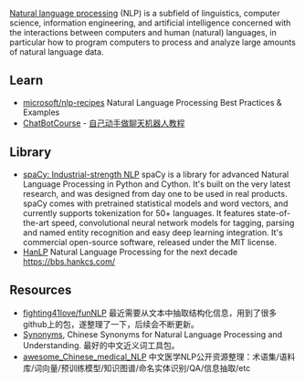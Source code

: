 [Natural language processing](https://en.wikipedia.org/wiki/Natural_language_processing) (NLP) is a subfield of linguistics, computer science, information engineering, and artificial intelligence concerned with the interactions between computers and human (natural) languages, in particular how to program computers to process and analyze large amounts of natural language data.



## Learn
- [microsoft/nlp-recipes](https://github.com/microsoft/nlp-recipes) Natural Language Processing Best Practices & Examples
- [ChatBotCourse](https://github.com/warmheartli/ChatBotCourse) - [自己动手做聊天机器人教程](http://www.shareditor.com/bloglistbytag/?tagname=%E8%87%AA%E5%B7%B1%E5%8A%A8%E6%89%8B%E5%81%9A%E8%81%8A%E5%A4%A9%E6%9C%BA%E5%99%A8%E4%BA%BA)



## Library
- [spaCy: Industrial-strength NLP](https://github.com/explosion/spaCy) spaCy is a library for advanced Natural Language Processing in Python and Cython. It's built on the very latest research, and was designed from day one to be used in real products. spaCy comes with pretrained statistical models and word vectors, and currently supports tokenization for 50+ languages. It features state-of-the-art speed, convolutional neural network models for tagging, parsing and named entity recognition and easy deep learning integration. It's commercial open-source software, released under the MIT license.
- [HanLP](https://github.com/hankcs/HanLP) Natural Language Processing for the next decade https://bbs.hankcs.com/



## Resources
- [fighting41love/funNLP](https://github.com/fighting41love/funNLP) 最近需要从文本中抽取结构化信息，用到了很多github上的包，遂整理了一下，后续会不断更新。
- [Synonyms](https://github.com/huyingxi/Synonyms), Chinese Synonyms for Natural Language Processing and Understanding. 最好的中文近义词工具包。
- [awesome_Chinese_medical_NLP](https://github.com/GanjinZero/awesome_Chinese_medical_NLP) 中文医学NLP公开资源整理：术语集/语料库/词向量/预训练模型/知识图谱/命名实体识别/QA/信息抽取/etc

